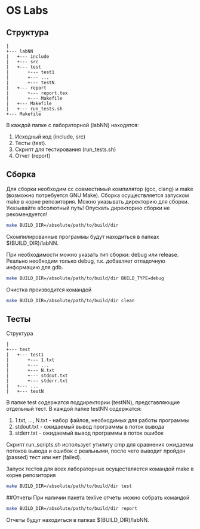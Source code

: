 # OS Labs
## Структура
```text
|
+--- labNN
|   +--- include
|   +--- src
|   +--- test
|       +--- test1
|       +--- ...
|       +--- testN
|   +--- report
|       +--- report.tex
|       +--- Makefile
|   +--- Makefile
|   +--- run_tests.sh
+--- Makefile
```

В каждой папке с лабораторной (labNN) находятся:
1. Исходный код (include, src)
2. Тесты (test).
3. Скрипт для тестирования (run_tests.sh)
4. Отчет (report)

## Сборка
Для сборки необходим cc совместимый компилятор (gcc, clang) и make
(возможно потребуется GNU Make). Сборка осуществляется запуском make
в корне репозитория. Можно указывать директорию для сборки. Указывайте
абсолютный путь! Опускать директорию сборки не рекомендуется!
```bash
make BUILD_DIR=/absolute/path/to/build/dir
```
Скомпилированные программы будут находиться в папках $(BUILD_DIR)/labNN.

При необходимости можно указать тип сборки: debug или release.
Реально необходим только debug, т.к. добавляет отладочную информацию для gdb.
```bash
make BUILD_DIR=/absolute/path/to/build/dir BUILD_TYPE=debug
```

Очистка производится командой
```bash
make BUILD_DIR=/absolute/path/to/build/dir clean
```

## Тесты
Структура
```text
|
+--- test
|   +--- test1
|       +--- 1.txt
|       +--- ...
|       +--- N.txt
|       +--- stdout.txt
|       +--- stderr.txt
|   +--- ...
|   +--- testN
```

В папке test содержатся поддиректории (testNN), представляющие отдельный тест.
В каждой папке testNN содержатся:
1. 1.txt, ..., N.txt - набор файлов, необходимых для работы программы
2. stdout.txt - ожидаемый вывод программы в поток вывода
3. stderr.txt - ожидаемый вывод программы в поток ошибок

Скрипт run_scripts.sh использует утилиту cmp для сравнения
ожидаемы потоков вывода и ошибок с реальными, после чего выводит
пройден (passed) тест или нет (failed).

Запуск тестов для всех лабораторных осуществляется командой make в корне
репозитория
```bash
make BUILD_DIR=/absolute/path/to/build/dir test
```

##Отчеты
При наличии пакета texlive отчеты можно собрать командой
```bash
make BUILD_DIR=/absolute/path/to/build/dir report
```
Отчеты будут находиться в папках $(BUILD_DIR)/labNN.